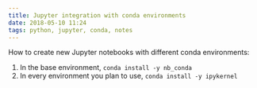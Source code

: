 ```yaml
---
title: Jupyter integration with conda environments
date: 2018-05-10 11:24
tags: python, jupyter, conda, notes
---
```


How to create new Jupyter notebooks with different conda environments:

1. In the base environment, `conda install -y nb_conda`
2. In every environment you plan to use, `conda install -y ipykernel`
